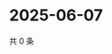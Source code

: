 # 2025-06-07

共 0 条

<!-- BEGIN ZHIHUVIDEO -->
<!-- 最后更新时间 Sat Jun 07 2025 02:15:59 GMT+0800 (China Standard Time) -->

<!-- END ZHIHUVIDEO -->
